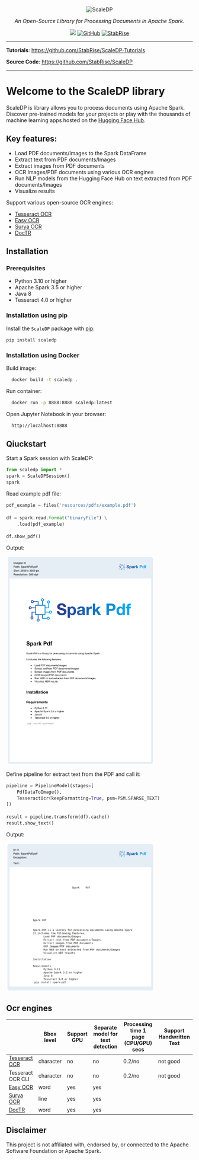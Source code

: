 
<p align="center">
  <br/>
    <img alt="ScaleDP" src="https://stabrise.com/media/filer_public_thumbnails/filer_public/4a/7d/4a7d97c2-50d7-4b7a-9902-af2df9b574da/scaledplogo.png__1000x300_subsampling-2.webp" width="450" style="max-width: 100%;">
  <br/>
</p>

<p align="center">
    <i>An Open-Source Library for Processing Documents in Apache Spark.</i>
</p>

<p align="center">
    <a href="https://pypi.org/project/scaledp/" alt="Package on PyPI"><img src="https://img.shields.io/pypi/v/scaledp.svg" /></a>
    <a href="https://github.com/stabrise/spark-pdf/blob/main/LICENSE"><img alt="GitHub" src="https://img.shields.io/github/license/stabrise/spark-pdf.svg?color=blue"></a>
    <a href="https://stabrise.com"><img alt="StabRise" src="https://img.shields.io/badge/powered%20by-StabRise-orange.svg?style=flat&colorA=E1523D&colorB=007D8A"></a>
</p>

---

**Tutorials**: <a href="https://github.com/StabRise/ScaleDP-Tutorials/" target="_blank">https://github.com/StabRise/ScaleDP-Tutorials</a>

**Source Code**: <a href="https://github.com/StabRise/ScaleDP/" target="_blank">https://github.com/StabRise/ScaleDP</a>

---

# Welcome to the ScaleDP library

ScaleDP is library allows you to process documents using Apache Spark.  Discover pre-trained models for your projects or play with the thousands of machine learning apps hosted on the [Hugging Face Hub](https://huggingface.co/).

## Key features:

- Load PDF documents/Images to the Spark DataFrame
- Extract text from PDF documents/Images
- Extract images from PDF documents
- OCR Images/PDF documents using various OCR engines
- Run NLP models from the Hugging Face Hub on text extracted from PDF documents/Images
- Visualize results

Support various open-source OCR engines:

 - [Tesseract OCR](https://github.com/tesseract-ocr/tesseract) 
 - [Easy OCR](https://github.com/JaidedAI/EasyOCR)   
 - [Surya OCR](https://github.com/VikParuchuri/surya) 
 - [DocTR](https://github.com/mindee/doctr) 

## Installation

### Prerequisites

- Python 3.10 or higher
- Apache Spark 3.5 or higher
- Java 8
- Tesseract 4.0 or higher

### Installation using pip

Install the `ScaleDP` package with [pip](https://pypi.org/project/pyspark-pdf/):

```bash
pip install scaledp
```

### Installation using Docker

Build image:

```bash
  docker build -t scaledp .
```

Run container:
```bash
  docker run -p 8888:8888 scaledp:latest
```

Open Jupyter Notebook in your browser:
```bash
  http://localhost:8888
```

## Qiuckstart

Start a Spark session with ScaleDP:

```python
from scaledp import *
spark = ScaleDPSession()
spark
```

Read example pdf file:

```python
pdf_example = files('resources/pdfs/example.pdf')

df = spark.read.format("binaryFile") \
    .load(pdf_example)

df.show_pdf()
```
Output:

<img src="images/PdfOutput.png" width="400">

Define pipeline for extract text from the PDF and call it:

```python
pipeline = PipelineModel(stages=[
    PdfDataToImage(),
    TesseractOcr(keepFormatting=True, psm=PSM.SPARSE_TEXT)
])

result = pipeline.transform(df).cache()
result.show_text()
```

Output:

<img src="images/TextOutput.png" width="400">

## Ocr engines

|                   | Bbox  level | Support GPU | Separate model  for text detection | Processing time 1 page (CPU/GPU) secs | Support Handwritten Text |
|-------------------|-------------|-------------|------------------------------------|---------------------------------------|--------------------------|
| [Tesseract OCR](https://github.com/tesseract-ocr/tesseract)     | character   | no          | no                                 | 0.2/no                                | not good                 |
| Tesseract OCR CLI | character   | no          | no                                 | 0.2/no                                | not good                 |
| [Easy OCR](https://github.com/JaidedAI/EasyOCR)          | word        | yes         | yes                                |                                       |                          |
| [Surya OCR](https://github.com/VikParuchuri/surya)         | line        | yes         | yes                                |                                       |                          |
| [DocTR](https://github.com/mindee/doctr)       | word        | yes         | yes                                |                                       |                          |


## Disclaimer

This project is not affiliated with, endorsed by, or connected to the Apache Software Foundation or Apache Spark.
